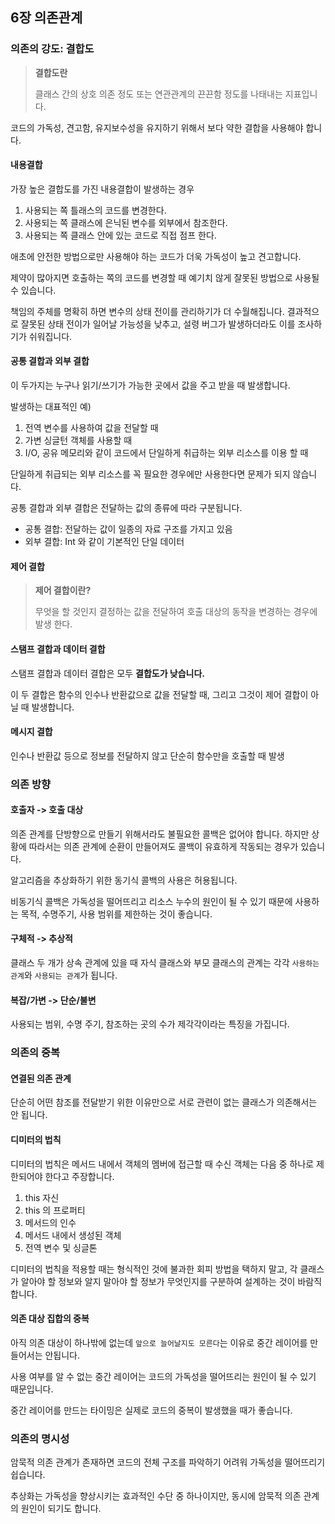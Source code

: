 ## 6장 의존관계

### 의존의 강도: 결합도

> **결합도란**
>
> 클래스 간의 상호 의존 정도 또는 연관관계의 끈끈함 정도를 나태내는 지표입니다.

코드의 가독성, 견고함, 유지보수성을 유지하기 위해서 보다 약한 결합을 사용해야 합니다.

#### 내용결합

가장 높은 결합도를 가진 내용결합이 발생하는 경우

1. 사용되는 쪽 틀래스의 코드를 변경한다.
2. 사용되는 쪽 클래스에 은닉된 변수를 외부에서 참조한다.
3. 사용되는 쪽 클래스 안에 있는 코드로 직접 점프 한다.

애초에 안전한 방법으로만 사용해야 하는 코드가 더욱 가독성이 높고 견고합니다.

제약이 많아지면 호출하는 쪽의 코드를 변경할 때 예기치 않게 잘못된 방법으로 사용될 수 있습니다.

책임의 주체를 명확히 하면 변수의 상태 전이를 관리하기가 더 수월해집니다. 결과적으로 잘못된 상태 전이가 일어날 가능성을 낮추고, 설령 버그가 발생하더라도 이를 조사하기가 쉬워집니다.

#### 공통 결합과 외부 결합

이 두가지는 누구나 읽기/쓰기가 가능한 곳에서 값을 주고 받을 때 발생합니다.

발생하는 대표적인 예)

1. 전역 변수를 사용하여 값을 전달할 때
2. 가변 싱글턴 객체를 사용할 때
3. I/O, 공유 메모리와 같이 코드에서 단일하게 취급하는 외부 리소스를 이용 할 때


단일하게 취급되는 외부 리소스를 꼭 필요한 경우에만 사용한다면 문제가 되지 않습니다.

공통 결합과 외부 결합은 전달하는 값의 종류에 따라 구분됩니다.

- 공통 결합: 전달하는 값이 일종의 자료 구조를 가지고 있음
- 외부 결합: Int 와 같이 기본적인 단일 데이터

#### 제어 결합

> **제어 결합이란?**
>
> 무엇을 할 것인지 결정하는 값을 전달하여 호출 대상의 동작을 변경하는 경우에 발생 한다.

#### 스탬프 결합과 데이터 결합

스탬프 결합과 데이터 결합은 모두 **결합도가 낮습니다.**

이 두 결합은 함수의 인수나 반환값으로 값을 전달할 때, 그리고 그것이 제어 결합이 아닐 때 발생합니다.

#### 메시지 결합

인수나 반환값 등으로 정보를 전달하지 않고 단순히 함수만을 호출할 때 발생

### 의존 방향

#### 호출자 -> 호출 대상

의존 관계를 단방향으로 만들기 위해서라도 불필요한 콜백은 없어야 합니다. 하지만 상황에 따라서는 의존 관계에 순환이 만들어져도 콜백이 유효하게 작동되는 경우가 있습니다.

알고리즘을 추상화하기 위한 동기식 콜백의 사용은 허용됩니다.

비동기식 콜백은 가독성을 떨어뜨리고 리소스 누수의 원인이 될 수 있기 때문에 사용하는 목적, 수명주기, 사용 범위를 제한하는 것이 좋습니다.

#### 구체적 -> 추상적

클래스 두 개가 상속 관계에 있을 때 자식 클래스와 부모 클래스의 관계는 각각 `사용하는 관계`와 `사용되는 관계`가 됩니다.

#### 복잡/가변 -> 단순/불변

사용되는 범위, 수명 주기, 참조하는 곳의 수가 제각각이라는 특징을 가집니다. 

### 의존의 중복

#### 연결된 의존 관계

단순히 어떤 참조를 전달받기 위한 이유만으로 서로 관련이 없는 클래스가 의존해서는 안 됩니다.

#### 디미터의 법칙

디미터의 법칙은 메서드 내에서 객체의 멤버에 접근할 때 수신 객체는 다음 중 하나로 제한되어야 한다고 주장합니다.

 1. this 자신
 2. this 의 프로퍼티
 3. 메서드의 인수
 4. 메서드 내에서 생성된 객체
 5. 전역 변수 및 싱글톤

디미터의 법칙을 적용할 때는 형식적인 것에 불과한 회피 방법을 택하지 말고, 각 클래스가 알아야 할 정보와 알지 말아야 할 정보가 무엇인지를 구분하여 설계하는 것이 바람직합니다.

#### 의존 대상 집합의 중복

아직 의존 대상이 하나밖에 없는데 `앞으로 늘어날지도 모른다`는 이유로 중간 레이어를 만들어서는 안됩니다.

사용 여부를 알 수 없는 중간 레이어는 코드의 가독성을 떨어뜨리는 원인이 될 수 있기 때문입니다.

중간 레이어를 만드는 타이밍은 실제로 코드의 중복이 발생했을 때가 좋습니다.

### 의존의 명시성

암묵적 의존 관계가 존재하면 코드의 전체 구조를 파악하기 어려워 가독성을 떨어뜨리기 쉽습니다.

추상화는 가독성을 향상시키는 효과적인 수단 중 하나이지만, 동시에 암묵적 의존 관계의 원인이 되기도 합니다.
